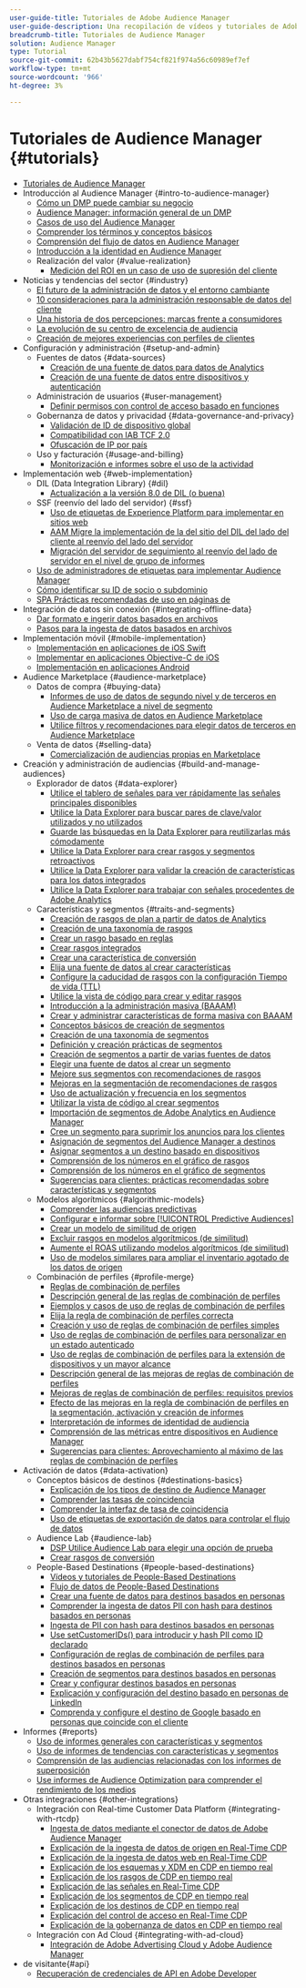 ```yaml
---
user-guide-title: Tutoriales de Adobe Audience Manager
user-guide-description: Una recopilación de vídeos y tutoriales de Adobe Analytics.
breadcrumb-title: Tutoriales de Audience Manager
solution: Audience Manager
type: Tutorial
source-git-commit: 62b43b5627dabf754cf821f974a56c60989ef7ef
workflow-type: tm+mt
source-wordcount: '966'
ht-degree: 3%

---
```



# Tutoriales de Audience Manager {#tutorials}

+ [Tutoriales de Audience Manager](overview.md)
+ Introducción al Audience Manager {#intro-to-audience-manager}
   + [Cómo un DMP puede cambiar su negocio](intro-to-audience-manager/how-a-dmp-can-change-your-business.md)
   + [Audience Manager: información general de un DMP](intro-to-audience-manager/audience-manager-overview-of-a-dmp.md)
   + [Casos de uso del Audience Manager](intro-to-audience-manager/audience-manager-use-cases.md)
   + [Comprender los términos y conceptos básicos](intro-to-audience-manager/understanding-basic-terms-and-concepts-in-audience-manager.md)
   + [Comprensión del flujo de datos en Audience Manager](intro-to-audience-manager/understanding-the-data-flow-in-audience-manager.md)
   + [Introducción a la identidad en Audience Manager](intro-to-audience-manager/introduction-to-identity-in-audience-manager.md)
   + Realización del valor {#value-realization}
      + [Medición del ROI en un caso de uso de supresión del cliente](intro-to-audience-manager/value-realization/measuring-roi-in-a-customer-suppression-use-case.md)
+ Noticias y tendencias del sector {#industry}
   + [El futuro de la administración de datos y el entorno cambiante](https://experienceleague.adobe.com/docs/platform-learn/tutorials/industry/the-future-of-data-management-and-the-changing-environment.html)
   + [10 consideraciones para la administración responsable de datos del cliente](https://experienceleague.adobe.com/docs/platform-learn/tutorials/privacy/ten-considerations-for-responsible-customer-data-management.html)
   + [Una historia de dos percepciones: marcas frente a consumidores](https://experienceleague.adobe.com/docs/platform-learn/tutorials/industry/brands-vs-consumers.html)
   + [La evolución de su centro de excelencia de audiencia](https://experienceleague.adobe.com/docs/platform-learn/tutorials/industry/evolving-your-audience-center-of-excellence.html)
   + [Creación de mejores experiencias con perfiles de clientes](https://experienceleague.adobe.com/docs/platform-learn/tutorials/industry/building-better-experiences-with-customer-profiles.html)
+ Configuración y administración {#setup-and-admin}
   + Fuentes de datos {#data-sources}
      + [Creación de una fuente de datos para datos de Analytics](setup-and-admin/data-sources/create-a-data-source-for-analytics-data.md)
      + [Creación de una fuente de datos entre dispositivos y autenticación](setup-and-admin/data-sources/creating-a-cross-device-data-source-and-authenticating.md)
   + Administración de usuarios {#user-management}
      + [Definir permisos con control de acceso basado en funciones](setup-and-admin/user-management/setting-permissions-with-role-based-access-control.md)
   + Gobernanza de datos y privacidad {#data-governance-and-privacy}
      + [Validación de ID de dispositivo global](setup-and-admin/data-governance-and-privacy/global-device-id-validation.md)
      + [Compatibilidad con IAB TCF 2.0](setup-and-admin/data-governance-and-privacy/iab-tcf-support.md)
      + [Ofuscación de IP por país](setup-and-admin/data-governance-and-privacy/ip-obfuscation-by-country.md)
   + Uso y facturación {#usage-and-billing}
      + [Monitorización e informes sobre el uso de la actividad](setup-and-admin/usage-and-billing/monitoring-and-reporting-on-activity-usage.md)
+ Implementación web {#web-implementation}
   + DIL (Data Integration Library) {#dil}
      + [Actualización a la versión 8.0 de DIL (o buena)](web-implementation/dil/updating-to-dil-version-8-0-or-greater.md)
   + SSF (reenvío del lado del servidor) {#ssf}
      + [Uso de etiquetas de Experience Platform para implementar en sitios web](https://experienceleague.adobe.com/docs/launch-learn/implementing-in-websites-with-launch/index.html?lang=en)
      + [AAM Migre la implementación de la del sitio del DIL del lado del cliente al reenvío del lado del servidor](web-implementation/ssf/migrating-your-site-implementation-from-client-side-dil-to-server-side-forwarding.md)
      + [Migración del servidor de seguimiento al reenvío del lado de servidor en el nivel de grupo de informes](web-implementation/ssf/migrating-from-tracking-server-to-report-suite-level-server-side-forwarding.md)
   + [Uso de administradores de etiquetas para implementar Audience Manager](web-implementation/using-tag-managers-to-implement-audience-manager.md)
   + [Cómo identificar su ID de socio o subdominio](web-implementation/how-to-identify-your-partner-id-or-subdomain.md)
   + [SPA Prácticas recomendadas de uso en páginas de](web-implementation/using-best-practices-on-spa-pages-when-sending-data-to-aam.md)
+ Integración de datos sin conexión {#integrating-offline-data}
   + [Dar formato e ingerir datos basados en archivos](integrating-offline-data/formatting-and-ingesting-file-based-data.md)
   + [Pasos para la ingesta de datos basados en archivos](integrating-offline-data/steps-for-ingesting-file-based-data.md)
+ Implementación móvil {#mobile-implementation}
   + [Implementación en aplicaciones de iOS Swift](https://experienceleague.adobe.com/docs/launch-learn/implementing-in-mobile-ios-swift-apps-with-launch/index.html?lang=en)
   + [Implementar en aplicaciones Objective-C de iOS](https://experienceleague.adobe.com/docs/launch-learn/implementing-in-mobile-ios-objective-c-apps-with-launch/index.html?lang=en)
   + [Implementación en aplicaciones Android](https://experienceleague.adobe.com/docs/launch-learn/implementing-in-mobile-android-apps-with-launch/index.html?lang=en)
+ Audience Marketplace {#audience-marketplace}
   + Datos de compra {#buying-data}
      + [Informes de uso de datos de segundo nivel y de terceros en Audience Marketplace a nivel de segmento](audience-marketplace/buying-data/reporting-2nd-and-3rd-party-data-usage-in-the-audience-marketplace-at-the-segment-level.md)
      + [Uso de carga masiva de datos en Audience Marketplace](audience-marketplace/buying-data/bulk-uploading-data-usage-into-the-audience-marketplace.md)
      + [Utilice filtros y recomendaciones para elegir datos de terceros en Audience Marketplace](audience-marketplace/buying-data/using-filters-and-recommendations-to-choose-3rd-party-data-in-audience-marketplace.md)
   + Venta de datos {#selling-data}
      + [Comercialización de audiencias propias en Marketplace](audience-marketplace/selling-data/commercialize-owned-audiences-on-marketplace.md)
+ Creación y administración de audiencias {#build-and-manage-audiences}
   + Explorador de datos {#data-explorer}
      + [Utilice el tablero de señales para ver rápidamente las señales principales disponibles](build-and-manage-audiences/data-explorer/using-the-signals-dashboard-to-quickly-view-top-available-signals.md)
      + [Utilice la Data Explorer para buscar pares de clave/valor utilizados y no utilizados](build-and-manage-audiences/data-explorer/using-data-explorer-to-search-for-used-and-unused-key-value-pairs.md)
      + [Guarde las búsquedas en la Data Explorer para reutilizarlas más cómodamente](build-and-manage-audiences/data-explorer/saving-searches-in-data-explorer-for-convenience-in-re-use.md)
      + [Utilice la Data Explorer para crear rasgos y segmentos retroactivos](build-and-manage-audiences/data-explorer/using-data-explorer-to-create-retroactive-traits-and-segments.md)
      + [Utilice la Data Explorer para validar la creación de características para los datos integrados](build-and-manage-audiences/data-explorer/using-data-explorer-to-validate-trait-creation-for-your-onboarded-data.md)
      + [Utilice la Data Explorer para trabajar con señales procedentes de Adobe Analytics](build-and-manage-audiences/data-explorer/using-data-explorer-to-work-with-signals-coming-from-adobe-analytics.md)
   + Características y segmentos {#traits-and-segments}
      + [Creación de rasgos de plan a partir de datos de Analytics](build-and-manage-audiences/traits-and-segments/planning-trait-creation-from-analytics-data.md)
      + [Creación de una taxonomía de rasgos](build-and-manage-audiences/traits-and-segments/creating-a-trait-taxonomy.md)
      + [Crear un rasgo basado en reglas](build-and-manage-audiences/traits-and-segments/creating-rule-based-traits.md)
      + [Crear rasgos integrados](build-and-manage-audiences/traits-and-segments/creating-onboarded-traits.md)
      + [Crear una característica de conversión](build-and-manage-audiences/traits-and-segments/creating-conversion-traits.md)
      + [Elija una fuente de datos al crear características](build-and-manage-audiences/traits-and-segments/choosing-a-data-source-when-creating-traits.md)
      + [Configure la caducidad de rasgos con la configuración Tiempo de vida (TTL)](build-and-manage-audiences/traits-and-segments/configuring-trait-expiration-with-the-time-to-live-ttl-setting.md)
      + [Utilice la vista de código para crear y editar rasgos](build-and-manage-audiences/traits-and-segments/using-code-view-to-create-and-edit-traits.md)
      + [Introducción a la administración masiva (BAAAM)](build-and-manage-audiences/traits-and-segments/introduction-to-bulk-management-baaam.md)
      + [Crear y administrar características de forma masiva con BAAAM](build-and-manage-audiences/traits-and-segments/creating-and-managing-traits-in-bulk-with-baaam.md)
      + [Conceptos básicos de creación de segmentos](build-and-manage-audiences/traits-and-segments/the-basics-of-creating-segments.md)
      + [Creación de una taxonomía de segmentos](build-and-manage-audiences/traits-and-segments/creating-a-segment-taxonomy.md)
      + [Definición y creación prácticas de segmentos](build-and-manage-audiences/traits-and-segments/practical-segment-definition-and-creation.md)
      + [Creación de segmentos a partir de varias fuentes de datos](build-and-manage-audiences/traits-and-segments/creating-segments-from-multiple-data-sources.md)
      + [Elegir una fuente de datos al crear un segmento](build-and-manage-audiences/traits-and-segments/choosing-a-data-source-when-creating-a-segment.md)
      + [Mejore sus segmentos con recomendaciones de rasgos](build-and-manage-audiences/traits-and-segments/enhancing-your-segments-with-trait-recommendations.md)
      + [Mejoras en la segmentación de recomendaciones de rasgos](build-and-manage-audiences/traits-and-segments/trait-recommendation-enhancements-in-the-segment-builder.md)
      + [Uso de actualización y frecuencia en los segmentos](build-and-manage-audiences/traits-and-segments/using-recency-and-frequency-in-segments.md)
      + [Utilizar la vista de código al crear segmentos](build-and-manage-audiences/traits-and-segments/using-code-view-when-building-segments.md)
      + [Importación de segmentos de Adobe Analytics en Audience Manager](build-and-manage-audiences/traits-and-segments/import-aa-segments-into-aam.md)
      + [Cree un segmento para suprimir los anuncios para los clientes](build-and-manage-audiences/traits-and-segments/building-a-segment-to-suppress-ads-to-customers.md)
      + [Asignación de segmentos del Audience Manager a destinos](build-and-manage-audiences/traits-and-segments/mapping-audience-manager-segments-to-destinations.md)
      + [Asignar segmentos a un destino basado en dispositivos](build-and-manage-audiences/traits-and-segments/mapping-segments-to-a-device-based-destination.md)
      + [Comprensión de los números en el gráfico de rasgos](build-and-manage-audiences/traits-and-segments/understanding-numbers-in-the-trait-graph.md)
      + [Comprensión de los números en el gráfico de segmentos](build-and-manage-audiences/traits-and-segments/understanding-numbers-in-the-segment-graph.md)
      + [Sugerencias para clientes: prácticas recomendadas sobre características y segmentos](build-and-manage-audiences/traits-and-segments/customer-tips-traits-and-segments-best-practices.md)
   + Modelos algorítmicos {#algorithmic-models}
      + [Comprender las audiencias predictivas](build-and-manage-audiences/algorithmic-models/understanding-predictive-audiences.md)
      + [Configurar e informar sobre [!UICONTROL Predictive Audiences]](build-and-manage-audiences/algorithmic-models/configure-and-report-on-predictive-audiences.md)
      + [Crear un modelo de similitud de origen](build-and-manage-audiences/algorithmic-models/creating-a-first-party-look-alike-model.md)
      + [Excluir rasgos en modelos algorítmicos (de similitud)](build-and-manage-audiences/algorithmic-models/excluding-traits-in-algorithmic-look-alike-models.md)
      + [Aumente el ROAS utilizando modelos algorítmicos (de similitud)](build-and-manage-audiences/algorithmic-models/increase-roas-by-using-algorithmic-look-alike-models.md)
      + [Uso de modelos similares para ampliar el inventario agotado de los datos de origen](build-and-manage-audiences/algorithmic-models/using-look-alike-models-to-extend-sold-out-inventory-from-your-1st-party-data.md)
   + Combinación de perfiles {#profile-merge}
      + [Reglas de combinación de perfiles](build-and-manage-audiences/profile-merge/profile-merge.md)
      + [Descripción general de las reglas de combinación de perfiles](build-and-manage-audiences/profile-merge/overview-of-profile-merge-rules.md)
      + [Ejemplos y casos de uso de reglas de combinación de perfiles](build-and-manage-audiences/profile-merge/profile-merge-rule-examples-and-use-cases.md)
      + [Elija la regla de combinación de perfiles correcta](build-and-manage-audiences/profile-merge/choosing-the-right-profile-merge-rule.md)
      + [Creación y uso de reglas de combinación de perfiles simples](build-and-manage-audiences/profile-merge/creating-and-using-simple-profile-merge-rules.md)
      + [Uso de reglas de combinación de perfiles para personalizar en un estado autenticado](build-and-manage-audiences/profile-merge/using-profile-merge-rules-to-personalize-in-an-authenticated-state.md)
      + [Uso de reglas de combinación de perfiles para la extensión de dispositivos y un mayor alcance](build-and-manage-audiences/profile-merge/using-profile-merge-rules-for-device-extension-and-increased-reach.md)
      + [Descripción general de las mejoras de reglas de combinación de perfiles](build-and-manage-audiences/profile-merge/overview-of-profile-merge-rule-enhancements.md)
      + [Mejoras de reglas de combinación de perfiles: requisitos previos](build-and-manage-audiences/profile-merge/profile-merge-rule-enhancements-pre-requisites.md)
      + [Efecto de las mejoras en la regla de combinación de perfiles en la segmentación, activación y creación de informes](build-and-manage-audiences/profile-merge/how-profile-merge-rule-enhancements-impact-segmentation-activation-and-reporting.md)
      + [Interpretación de informes de identidad de audiencia](build-and-manage-audiences/profile-merge/interpret-audience-identity-reporting.md)
      + [Comprensión de las métricas entre dispositivos en Audience Manager](build-and-manage-audiences/profile-merge/understanding-cross-device-metrics-in-audience-manager.md)
      + [Sugerencias para clientes: Aprovechamiento al máximo de las reglas de combinación de perfiles](build-and-manage-audiences/profile-merge/customer-tips-getting-the-most-out-of-profile-merge-rules.md)
+ Activación de datos {#data-activation}
   + Conceptos básicos de destinos {#destinations-basics}
      + [Explicación de los tipos de destino de Audience Manager](data-activation/destinations-basics/understanding-audience-manager-destination-types.md)
      + [Comprender las tasas de coincidencia](data-activation/destinations-basics/understanding-match-rates.md)
      + [Comprender la interfaz de tasa de coincidencia](data-activation/destinations-basics/understanding-the-match-rate-interface-in-audience-manager.md)
      + [Uso de etiquetas de exportación de datos para controlar el flujo de datos](data-activation/destinations-basics/using-data-export-labels-to-control-data-flow.md)
   + Audience Lab {#audience-lab}
      + [DSP Utilice Audience Lab para elegir una opción de prueba](data-activation/audience-lab/using-audience-lab-to-choose-a-dsp.md)
      + [Crear rasgos de conversión](https://experienceleague.adobe.com/docs/audience-manager-learn/tutorials/build-and-manage-audiences/traits-and-segments/creating-conversion-traits.html)
   + People-Based Destinations {#people-based-destinations}
      + [Vídeos y tutoriales de People-Based Destinations](data-activation/people-based-destinations/pbd.md)
      + [Flujo de datos de People-Based Destinations](data-activation/people-based-destinations/people-based-destinations-data-flow.md)
      + [Crear una fuente de datos para destinos basados en personas](data-activation/people-based-destinations/creating-a-data-source-for-people-based-destinations.md)
      + [Comprender la ingesta de datos PII con hash para destinos basados en personas](data-activation/people-based-destinations/understanding-hashed-pii-data-ingestion-for-people-based-destinations.md)
      + [Ingesta de PII con hash para destinos basados en personas](data-activation/people-based-destinations/ingesting-hashed-pii-for-people-based-destinations.md)
      + [Use setCustomerIDs() para introducir y hash PII como ID declarado](data-activation/people-based-destinations/using-setcustomerids-to-ingest-and-hash-pii-as-a-declared-id.md)
      + [Configuración de reglas de combinación de perfiles para destinos basados en personas](data-activation/people-based-destinations/configuring-profile-merge-rules-for-people-based-destinations.md)
      + [Creación de segmentos para destinos basados en personas](data-activation/people-based-destinations/creating-segments-for-people-based-destinations.md)
      + [Crear y configurar destinos basados en personas](data-activation/people-based-destinations/create-and-configure-people-based-destinations.md)
      + [Explicación y configuración del destino basado en personas de LinkedIn](data-activation/people-based-destinations/understanding-and-configuring-the-linkedin-pbd.md)
      + [Comprenda y configure el destino de Google basado en personas que coincide con el cliente](data-activation/people-based-destinations/understanding-and-configuring-the-google-customer-match-pbd.md)
+ Informes {#reports}
   + [Uso de informes generales con características y segmentos](reports/using-general-reports-with-traits-and-segments.md)
   + [Uso de informes de tendencias con características y segmentos](reports/using-trended-reports-with-traits-and-segments.md)
   + [Comprensión de las audiencias relacionadas con los informes de superposición](reports/understand-related-audiences-with-overlap-reports.md)
   + [Use informes de Audience Optimization para comprender el rendimiento de los medios](reports/using-audience-optimization-reports-to-understand-media-performance.md)
+ Otras integraciones {#other-integrations}
   + Integración con Real-time Customer Data Platform {#integrating-with-rtcdp}
      + [Ingesta de datos mediante el conector de datos de Adobe Audience Manager](https://experienceleague.adobe.com/docs/platform-learn/tutorials/sources/ingest-data-from-aam.html?lang=en#sources)
      + [Explicación de la ingesta de datos de origen en Real-Time CDP](other-integrations/integrating-with-rtcdp/rtcdp-1pd-ingestion-for-aam-users.md)
      + [Explicación de la ingesta de datos web en Real-Time CDP](other-integrations/integrating-with-rtcdp/rtcdp-web-ingestion-for-aam-users.md)
      + [Explicación de los esquemas y XDM en CDP en tiempo real](other-integrations/integrating-with-rtcdp/rtcdp-schemas-xdm-for-aam-users.md)
      + [Explicación de los rasgos de CDP en tiempo real](other-integrations/integrating-with-rtcdp/rtcdp-traits-for-aam-users.md)
      + [Explicación de las señales en Real-Time CDP](other-integrations/integrating-with-rtcdp/rtcdp-signals-for-aam-users.md)
      + [Explicación de los segmentos de CDP en tiempo real](other-integrations/integrating-with-rtcdp/rtcdp-segments-for-aam-users.md)
      + [Explicación de los destinos de CDP en tiempo real](other-integrations/integrating-with-rtcdp/rtcdp-destinations-for-aam-users.md)
      + [Explicación del control de acceso en Real-Time CDP](other-integrations/integrating-with-rtcdp/rtcdp-access-control-for-aam-users.md)
      + [Explicación de la gobernanza de datos en CDP en tiempo real](other-integrations/integrating-with-rtcdp/rtcdp-data-gov-for-aam-users.md)
   + Integración con Ad Cloud {#integrating-with-ad-cloud}
      + [Integración de Adobe Advertising Cloud y Adobe Audience Manager](other-integrations/integrating-with-ad-cloud/advertising-cloud-and-audience-manager-integration.md)
+ de visitante{#api}
   + [Recuperación de credenciales de API en Adobe Developer](api/retrieve-api-credentials-in-adobe-io.md)
